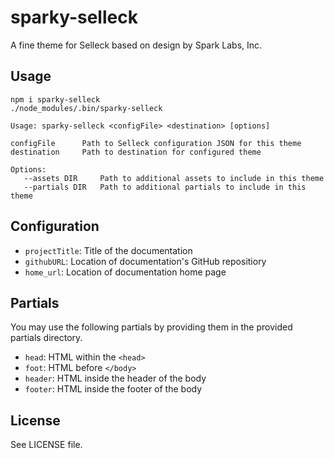 # sparky-selleck

A fine theme for Selleck based on design by Spark Labs, Inc.

## Usage

    npm i sparky-selleck
    ./node_modules/.bin/sparky-selleck

    Usage: sparky-selleck <configFile> <destination> [options]

    configFile      Path to Selleck configuration JSON for this theme
    destination     Path to destination for configured theme

    Options:
       --assets DIR     Path to additional assets to include in this theme
       --partials DIR   Path to additional partials to include in this theme

## Configuration

 - `projectTitle`: Title of the documentation
 - `githubURL`: Location of documentation's GitHub repositiory
 - `home_url`: Location of documentation home page

## Partials

You may use the following partials by providing them in the provided partials directory.

 - `head`: HTML within the `<head>`
 - `foot`: HTML before `</body>`
 - `header`: HTML inside the header of the body
 - `footer`: HTML inside the footer of the body

## License

See LICENSE file.
